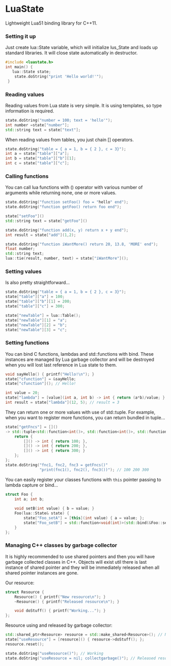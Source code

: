 LuaState
========

Lightweight Lua51 binding library for C++11.

### Setting it up

Just create lua::State variable, which will initialize lus_State and loads up standard libraries. It will close state automatically in destructor.

``` cpp
#include <luastate.h>
int main() {
   lua::State state;
	state.doString("print 'Hello world!'");
 }
```

### Reading values

Reading values from Lua state is very simple. It is using templates, so type information is required.

```cpp
state.doString("number = 100; text = 'hello'");
int number =state["number"];
std::string text = state["text"];
```

When reading values from tables, you just chain [] operators.

```cpp
state.doString("table = { a = 1, b = { 2 }, c = 3}");
int a = state["table"]["a"];
int b = state["table"]["b"][1];
int c = state["table"]["c"];
```

### Calling functions

You can call lua functions with () operator with various number of arguments while returning none, one or more values.

```cpp
state.doString("function setFoo() foo = "hello" end");
state.doString("function getFoo() return foo end");

state["setFoo"]()
std::string text = state["getFoo"]()

state.doString("function add(x, y) return x + y end");
int result = state["add"](1,2);

state.doString("function iWantMore() return 20, 13.8, 'MORE' end");
float number;
std::string text;
lua::tie(result, number, text) = state["iWantMore"]();
```

### Setting values
 
Is also pretty straightforward...

```cpp
state.doString("table = { a = 1, b = { 2 }, c = 3}");
state["table"]["a"] = 100;
state["table"]["b"][1] = 200;
state["table"]["c"] = 300;

state["newTable"] = lua::Table();
state["newTable"][1] = "a";
state["newTable"][2] = "b";
state["newTable"][3] = "c";
```

### Setting functions

You can bind C functions, lambdas and std::functions with bind. These instances are managed by Lua garbage collector and will be destroyed when you will lost last reference in Lua state to them. 

```cpp
void sayHello() { printf("Hello!\n"); }
state["cfunction"] = &sayHello;
state["cfunction"](); // Hello!

int value = 20;
state["lambda"] = [value](int a, int b) -> int { return (a*b)/value; }
int result = state["lambda"](12, 5); // result = 3
```

They can return one or more values with use of std::tuple. For example, when you want to register more functions, you can return bundled in tuple...

```cpp
state["getFncs"] = []() 
-> std::tuple<std::function<int()>, std::function<int()>, std::function<int()>> {
    return {
    	[]() -> int { return 100; },
		[]() -> int { return 200; },
		[]() -> int { return 300; }
	};
};
state.doString("fnc1, fnc2, fnc3 = getFncs()"
               "print(fnc1(), fnc2(), fnc3())"); // 100 200 300
```

You can easily register your classes functions with `this` pointer passing to lambda capture or bind...
```cpp
struct Foo {
	int a; int b;
    
	void setB(int value) { b = value; }
	Foo(lua::State& state) {
        state["Foo_setA"] = [this](int value) { a = value; };
        state["Foo_setB"] = std::function<void(int)>(std::bind(&Foo::setB, this, _1));
	}
};
```
### Managing C++ classes by garbage collector 

It is highly recommended to use shared pointers and then you will have garbage collected classes in C++. Objects will exist util there is last instance of shared pointer and they will be immediately released when all shared pointer instances are gone.

Our resource:

```cpp
struct Resource {
    Resource() { printf("New resource\n"); }
    ~Resource() { printf("Released resource\n"); }

    void doStuff() { printf("Working..."); }
};
```

Resource using and released by garbage collector:

```cpp
std::shared_ptr<Resource> resource = std::make_shared<Resource>(); // New resource
state["useResource"] = [resource]() { resource->doStuff(); };
resource.reset();

state.doString("useResource()"); // Working
state.doString("useResource = nil; collectgarbage()"); // Released resource
```

